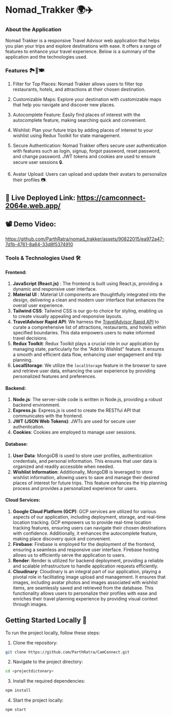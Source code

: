 # Nomad_Trakker 🌍✈️

### About the Application

Nomad Trakker is a responsive Travel Advisor web application that helps you plan your trips and explore destinations with ease. It offers a range of features to enhance your travel experience. Below is a summary of the application and the technologies used.


### Features 🏞️🏨🍽️
1. Filter for Top Places: Nomad Trakker allows users to filter top restaurants, hotels, and attractions at their chosen destination.

2. Customizable Maps: Explore your destination with customizable maps that help you navigate and discover new places.

3. Autocomplete Feature: Easily find places of interest with the autocomplete feature, making searching quick and convenient.

4. Wishlist: Plan your future trips by adding places of interest to your wishlist using Redux Toolkit for state management.

5. Secure Authentication: Nomad Trakker offers secure user authentication with features such as login, signup, forgot password, reset password, and change password. JWT tokens and cookies are used to ensure secure user sessions 🔒.

6. Avatar Upload: Users can upload and update their avatars to personalize their profiles 📷.


## 🚀 Live Deployed Link: https://camconnect-2064e.web.app/


## 📽️ Demo Video: 

https://github.com/ParthRatra/nomad_trakker/assets/90822015/ea972a47-7d1b-4761-8a64-33d8f5374910



### Tools & Technologies Used 🛠️

#### Frontend:

1. **JavaScript (React.js)** : The frontend is built using React.js, providing a dynamic and responsive user interface.
2. **Material UI** : Material UI components are thoughtfully integrated into the design, delivering a clean and modern user interface that enhances the overall user experience.
3. **Tailwind CSS**: Tailwind CSS is our go-to choice for styling, enabling us to create visually appealing and responsive layouts.
4. **TravelAdvisor Rapid API**: We harness the [TravelAdvisor Rapid API](https://rapidapi.com/apidojo/api/travel-advisor) to curate a comprehensive list of attractions, restaurants, and hotels within specified boundaries. This data empowers users to make informed travel decisions.
5. **Redux Toolkit**: Redux Toolkit plays a crucial role in our application by managing state, particularly for the "Add to Wishlist" feature. It ensures a smooth and efficient data flow, enhancing user engagement and trip planning.
6. **LocalStorage**: We utilize the `localStorage` feature in the browser to save and retrieve user data, enhancing the user experience by providing personalized features and preferences.

#### Backend:

1. **Node.js**: The server-side code is written in Node.js, providing a robust backend environment.
2. **Express.js**: Express.js is used to create the RESTful API that communicates with the frontend.
3. **JWT (JSON Web Tokens)**: JWTs are used for secure user authentication.
4. **Cookies**: Cookies are employed to manage user sessions.

#### Database:

1. **User Data**: MongoDB is used to store user profiles, authentication credentials, and personal information. This ensures that user data is organized and readily accessible when needed.
2. **Wishlist Information**: Additionally, MongoDB is leveraged to store wishlist information, allowing users to save and manage their desired places of interest for future trips. This feature enhances the trip planning process and provides a personalized experience for users.

#### Cloud Services:

1. **Google Cloud Platform (GCP)**: GCP services are utilized for various aspects of our application, including deployment, storage, and real-time location tracking. GCP empowers us to provide real-time location tracking features, ensuring users can navigate their chosen destinations with confidence. Additionally, it enhances the autocomplete feature, making place discovery quick and convenient.
2. **Firebase**: Firebase is employed for the deployment of the frontend, ensuring a seamless and responsive user interface. Firebase hosting allows us to efficiently serve the application to users.
3. **Render**: Render is utilized for backend deployment, providing a reliable and scalable infrastructure to handle application requests efficiently.
4. **Cloudinary**: Cloudinary is an integral part of our application, playing a pivotal role in facilitating image upload and management. It ensures that images, including avatar photos and images associated with wishlist items, are seamlessly saved and retrieved from the database. This functionality allows users to personalize their profiles with ease and enriches their travel planning experience by providing visual context through images.


## Getting Started Locally 🚀

To run the project locally, follow these steps:

1. Clone the repository:

```bash
git clone https://github.com/ParthRatra/CamConnect.git
```

2. Navigate to the project directory:

```bash
cd <projectdictonary>
```

3. Install the required dependencies:

```bash
npm install
```

4. Start the project locally:

```bash
npm start
```




  
